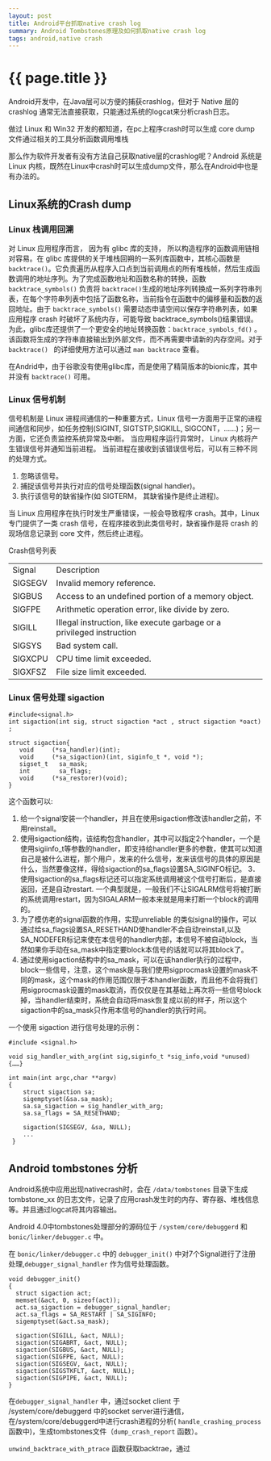 ```yaml
---
layout: post 
title: Android平台抓取native crash log
summary: Android Tombstones原理及如何抓取native crash log
tags: android,native crash
---
```


{{ page.title }}
================

Android开发中，在Java层可以方便的捕获crashlog，但对于 Native 层的 crashlog 通常无法直接获取，只能通过系统的logcat来分析crash日志。

做过 Linux 和 Win32 开发的都知道，在pc上程序crash时可以生成 core dump 文件通过相关的工具分析函数调用堆栈

那么作为软件开发者有没有方法自己获取native层的crashlog呢？Android 系统是 Linux 内核，既然在Linux中crash时可以生成dump文件，那么在Android中也是有办法的。

## Linux系统的Crash dump ##

### Linux 栈调用回溯 ###

对 Linux 应用程序而言， 因为有 glibc 库的支持， 所以构造程序的函数调用链相对容易。在 glibc 库提供的关于堆栈回朔的一系列库函数中，其核心函数是 ``` backtrace() ```。它负责遍历从程序入口点到当前调用点的所有堆栈帧，然后生成函数调用的地址序列。为了完成函数地址和函数名称的转换，函数 ``` backtrace_symbols() ``` 负责将 ``` backtrace() ```生成的地址序列转换成一系列字符串列表，在每个字符串列表中包括了函数名称，当前指令在函数中的偏移量和函数的返回地址。由于 ``` backtrace_symbols() ``` 需要动态申请空间以保存字符串列表，如果应用程序 crash 时破坏了系统内存，可能导致 backtrace_symbols()结果错误。为此，glibc库还提供了一个更安全的地址转换函数：``` backtrace_symbols_fd() ``` 。该函数将生成的字符串直接输出到外部文件，而不再需要申请新的内存空间。对于 ```backtrace() ``` 的详细使用方法可以通过 ``` man backtrace ``` 查看。

在Andrid中，由于谷歌没有使用glibc库，而是使用了精简版本的bionic库，其中并没有 ``` backtrace() ``` 可用。

### Linux 信号机制 ###

信号机制是 Linux 进程间通信的一种重要方式，Linux 信号一方面用于正常的进程间通信和同步，如任务控制(SIGINT, SIGTSTP,SIGKILL, SIGCONT，……)；另一方面，它还负责监控系统异常及中断。 当应用程序运行异常时， Linux 内核将产生错误信号并通知当前进程。
当前进程在接收到该错误信号后，可以有三种不同的处理方式。 
   1. 忽略该信号。  
   2. 捕捉该信号并执行对应的信号处理函数(signal handler)。  
   3. 执行该信号的缺省操作(如 SIGTERM， 其缺省操作是终止进程)。

当 Linux 应用程序在执行时发生严重错误，一般会导致程序 crash。其中，Linux 专门提供了一类 crash 信号，在程序接收到此类信号时，缺省操作是将 crash 的现场信息记录到 core 文件，然后终止进程。

Crash信号列表

<table class="table table-bordered table-striped table-condensed">
        <tr>
            <td>Signal</td>
            <td>Description</td>
        </tr>
        <tr>
        	<td>SIGSEGV</td>
        	<td> Invalid memory reference. </td>
        </tr>
        <tr>
        	<td>SIGBUS</td>
        	<td> Access to an undefined portion of a memory object. </td>
        </tr>
        <tr>
        	<td>SIGFPE</td>
            <td>Arithmetic operation error, like divide by zero. </td>
        </tr>
		<tr>
			<td>SIGILL </td>
			<td> Illegal instruction, like execute garbage or a privileged instruction </td>
		</tr>
		<tr>
			<td>SIGSYS</td>
			<td> Bad system call.</td>
		</tr> 
		<tr>
			<td>SIGXCPU </td>
			<td> CPU time limit exceeded. </td>
		</tr> 
		<tr>
			<td>SIGXFSZ</td>
			<td>  File size limit exceeded. </td>
		</tr> 
    </table>

### Linux 信号处理 sigaction ###

    #include<signal.h>  
    int sigaction(int sig, struct sigaction *act , struct sigaction *oact) ;  
    
    struct sigaction{  
       void     (*sa_handler)(int);  
       void     (*sa_sigaction)(int, siginfo_t *, void *);  
       sigset_t   sa_mask;  
       int        sa_flags;  
       void     (*sa_restorer)(void);  
    }

这个函数可以:
   1. 给一个signal安装一个handler，并且在使用sigaction修改该handler之前，不用reinstall。
   2. 使用sigaction结构，该结构包含handler，其中可以指定2个handler，一个是使用sigiinfo_t等参数的handler，即支持给handler更多的参数，使其可以知道自己是被什么进程，那个用户，发来的什么信号，发来该信号的具体的原因是什么，当然要像这样，得给sigaction的sa_flags设置SA_SIGINFO标记。
   3．使用sigaction的sa_flags标记还可以指定系统调用被这个信号打断后，是直接返回，还是自动restart. 一个典型就是，一般我们不让SIGALRM信号将被打断的系统调用restart，因为SIGALARM一般本来就是用来打断一个block的调用的。
   4. 为了模仿老的signal函数的作用，实现unreliable 的类似signal的操作，可以通过给sa_flags设置SA_RESETHAND使handler不会自动reinstall,以及SA_NODEFER标记来使在本信号的handler内部，本信号不被自动block，当然如果你手动在sa_mask中指定要block本信号的话就可以将其block了。
   5. 通过使用sigaction结构中的sa_mask，可以在该handler执行的过程中，block一些信号，注意，这个mask是与我们使用sigprocmask设置的mask不同的mask，这个mask的作用范围仅限于本handler函数，而且他不会将我们用sigprocmask设置的mask取消，而仅仅是在其基础上再次将一些信号block掉，当handler结束时，系统会自动将mask恢复成以前的样子，所以这个sigaction中的sa_mask只作用本信号的handler的执行时间。

一个使用 sigaction 进行信号处理的示例：

    #include <signal.h>
     
    void sig_handler_with_arg(int sig,siginfo_t *sig_info,void *unused){……}
    
    int main(int argc,char **argv)
    {
        struct sigaction sa;  
        sigemptyset(&sa.sa_mask);
        sa.sa_sigaction = sig_handler_with_arg;
        sa.sa_flags = SA_RESETHAND;
  
 		sigaction(SIGSEGV, &sa, NULL);
 		...
     }

## Android tombstones 分析 ##

Android系统中应用出现nativecrash时，会在 ``` /data/tombstones ``` 目录下生成 tombstone_xx 的日志文件，记录了应用crash发生时的内存、寄存器、堆栈信息等。并且通过logcat将其内容输出。

Android 4.0中tombstones处理部分的源码位于 ``` /system/core/debuggerd ``` 和 ``` bonic/linker/debugger.c ``` 中。 

在 ``` bonic/linker/debugger.c ``` 中的 ``` debugger_init() ``` 中对7个Signal进行了注册处理,``` debugger_signal_handler ``` 作为信号处理函数。

    void debugger_init()
    {
      struct sigaction act;
      memset(&act, 0, sizeof(act));
      act.sa_sigaction = debugger_signal_handler;
      act.sa_flags = SA_RESTART | SA_SIGINFO;
      sigemptyset(&act.sa_mask);

      sigaction(SIGILL, &act, NULL);
      sigaction(SIGABRT, &act, NULL);
      sigaction(SIGBUS, &act, NULL);
      sigaction(SIGFPE, &act, NULL);
      sigaction(SIGSEGV, &act, NULL);
      sigaction(SIGSTKFLT, &act, NULL);
      sigaction(SIGPIPE, &act, NULL);
    }

在``` debugger_signal_handler ``` 中，通过socket client 于 /system/core/debuggerd 中的socket server进行通信，在/system/core/debuggerd中进行crash进程的分析( ``` handle_crashing_process ``` 函数中)，生成tombstones文件（``` dump_crash_report ``` 函数）。

``` unwind_backtrace_with_ptrace ``` 函数获取backtrae，通过 





